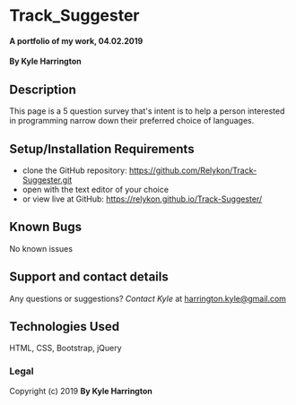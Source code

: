 # Track_Suggester

#### A portfolio of my work, 04.02.2019

#### By **Kyle Harrington**

## Description

This page is a 5 question survey that's intent is to help a person interested in programming narrow down their preferred choice of languages.

## Setup/Installation Requirements

* clone the GitHub repository: https://github.com/Relykon/Track-Suggester.git
* open with the text editor of your choice
* or view live at GitHub: https://relykon.github.io/Track-Suggester/  


## Known Bugs

No known issues

## Support and contact details

Any questions or suggestions? _Contact Kyle_ at <a href = "mailto: harrington.kyle@gmail.com">harrington.kyle@gmail.com</a>

## Technologies Used

HTML, CSS, Bootstrap, jQuery

### Legal

Copyright (c) 2019 **By Kyle Harrington**
